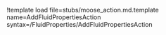 !template load file=stubs/moose_action.md.template name=AddFluidPropertiesAction syntax=/FluidProperties/AddFluidPropertiesAction
